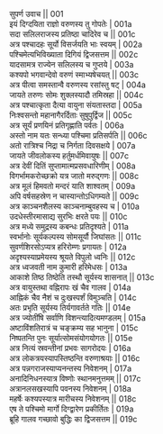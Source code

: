 सुपर्ण उवाच ||	001    
इयं दिग्दयिता राज्ञो वरुणस्य तु गोपतेः |	001a  
सदा सलिलराजस्य प्रतिष्ठा चादिरेव च ||	001c  
अत्र पश्चादहः सूर्यो विसर्जयति भाः स्वयम् |	002a  
पश्चिमेत्यभिविख्याता दिगियं द्विजसत्तम ||	002c  
यादसामत्र राज्येन सलिलस्य च गुप्तये |	003a  
कश्यपो भगवान्देवो वरुणं स्माभ्यषेचयत् ||	003c  
अत्र पीत्वा समस्तान्वै वरुणस्य रसांस्तु षट् |	004a  
जायते तरुणः सोमः शुक्लस्यादौ तमिस्रहा ||	004c  
अत्र पश्चात्कृता दैत्या वायुना संयतास्तदा |	005a  
निःश्वसन्तो महानागैरर्दिताः सुषुपुर्द्विज ||	005c  
अत्र सूर्यं प्रणयिनं प्रतिगृह्णाति पर्वतः |	006a  
अस्तो नाम यतः सन्ध्या पश्चिमा प्रतिसर्पति ||	006c  
अतो रात्रिश्च निद्रा च निर्गता दिवसक्षये |	007a  
जायते जीवलोकस्य हर्तुमर्धमिवायुषः ||	007c  
अत्र देवीं दितिं सुप्तामात्मप्रसवधारिणीम् |	008a  
विगर्भामकरोच्छक्रो यत्र जातो मरुद्गणः ||	008c  
अत्र मूलं हिमवतो मन्दरं याति शाश्वतम् |	009a  
अपि वर्षसहस्रेण न चास्यान्तोऽधिगम्यते ||	009c  
अत्र काञ्चनशैलस्य काञ्चनाम्बुवहस्य च |	010a  
उदधेस्तीरमासाद्य सुरभिः क्षरते पयः ||	010c  
अत्र मध्ये समुद्रस्य कबन्धः प्रतिदृश्यते |	011a  
स्वर्भानोः सूर्यकल्पस्य सोमसूर्यौ जिघांसतः ||	011c  
सुवर्णशिरसोऽप्यत्र हरिरोम्णः प्रगायतः |	012a  
अदृश्यस्याप्रमेयस्य श्रूयते विपुलो ध्वनिः ||	012c  
अत्र ध्वजवती नाम कुमारी हरिमेधसः |	013a  
आकाशे तिष्ठ तिष्ठेति तस्थौ सूर्यस्य शासनात् ||	013c  
अत्र वायुस्तथा वह्निरापः खं चैव गालव |	014a  
आह्निकं चैव नैशं च दुःखस्पर्शं विमुञ्चति |	014c  
अतः प्रभृति सूर्यस्य तिर्यगावर्तते गतिः ||	014e   
अत्र ज्योतींषि सर्वाणि विशन्त्यादित्यमण्डलम् |	015a  
अष्टाविंशतिरात्रं च चङ्क्रम्य सह भानुना |	015c  
निष्पतन्ति पुनः सूर्यात्सोमसंयोगयोगतः ||	015e   
अत्र नित्यं स्रवन्तीनां प्रभवः सागरोदयः |	016a  
अत्र लोकत्रयस्यापस्तिष्ठन्ति वरुणाश्रयाः ||	016c  
अत्र पन्नगराजस्याप्यनन्तस्य निवेशनम् |	017a  
अनादिनिधनस्यात्र विष्णोः स्थानमनुत्तमम् ||	017c  
अत्रानलसखस्यापि पवनस्य निवेशनम् |	018a  
महर्षेः कश्यपस्यात्र मारीचस्य निवेशनम् ||	018c  
एष ते पश्चिमो मार्गो दिग्द्वारेण प्रकीर्तितः |	019a  
ब्रूहि गालव गच्छावो बुद्धिः का द्विजसत्तम ||	019c  
